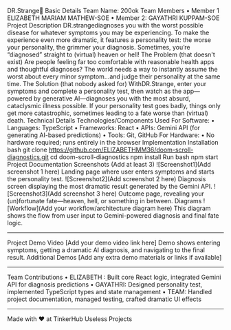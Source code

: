 DR.Strange🎯
Basic Details
Team Name: 200ok
Team Members
•	Member 1 ELIZABETH MARIAM MATHEW-SOE
•	Member 2: GAYATHRI KUPPAM-SOE
Project Description
DR.strangediagnoses you with the worst possible disease for whatever symptoms you may be experiencing. To make the experience even more dramatic, it features a personality test: the worse your personality, the grimmer your diagnosis. Sometimes, you’re “diagnosed” straight to (virtual) heaven or hell!
The Problem (that doesn't exist)
Are people feeling far too comfortable with reasonable health apps and thoughtful diagnoses? The world needs a way to instantly assume the worst about every minor symptom…and judge their personality at the same time.
The Solution (that nobody asked for)
WithDR.Strange, enter your symptoms and complete a personality test, then watch as the app—powered by generative AI—diagnoses you with the most absurd, cataclysmic illness possible. If your personality test goes badly, things only get more catastrophic, sometimes leading to a fate worse than (virtual) death.
Technical Details
Technologies/Components Used
For Software:
•	Languages: TypeScript
•	Frameworks: React
•	APIs: Gemini API (for generating AI-based predictions)
•	Tools: Git, GitHub
For Hardware:
•	No hardware required; runs entirely in the browser
Implementation
Installation
bash
git clone https://github.com/ELIZABETHMM36/doom-scroll-diagnostics.git
cd doom-scroll-diagnostics
npm install
Run
bash
npm start
Project Documentation
Screenshots (Add at least 3)
![Screenshot1](Add screenshot 1 here)
Landing page where user enters symptoms and starts the personality test.
![Screenshot2](Add screenshot 2 here)
Diagnosis screen displaying the most dramatic result generated by the Gemini API.
![Screenshot3](Add screenshot 3 here)
Outcome page, revealing your (un)fortunate fate—heaven, hell, or something in between.
Diagrams
![Workflow](Add your workflow/architecture diagram here)
This diagram shows the flow from user input to Gemini-powered diagnosis and final fate logic.
________________________________________
Project Demo
Video
[Add your demo video link here]
Demo shows entering symptoms, getting a dramatic AI diagnosis, and navigating to the final result.
Additional Demos
[Add any extra demo materials or links if available]
________________________________________
Team Contributions
•	ELIZABETH : Built core React logic, integrated Gemini API for diagnosis predictions
•	GAYATHRI: Designed personality test, implemented TypeScript types and state management
•	TEAM: Handled project documentation, managed testing, crafted dramatic UI effects
________________________________________
Made with ❤ at TinkerHub Useless Projects


